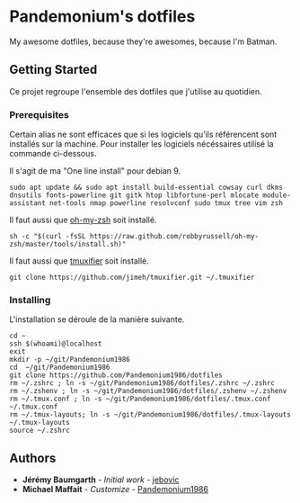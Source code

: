 # Pandemonium's dotfiles
My awesome dotfiles, because they're awesomes, because I'm Batman.

## Getting Started
Ce projet regroupe l'ensemble des dotfiles que j'utilise au quotidien.

### Prerequisites
Certain alias ne sont efficaces que si les logiciels qu’ils référencent sont installés sur la machine. Pour installer les logiciels nécéssaires utilisé la commande ci-dessous.

Il s'agit de ma "One line install" pour debian 9.

```
sudo apt update && sudo apt install build-essential cowsay curl dkms dnsutils fonts-powerline git gitk htop libfortune-perl mlocate module-assistant net-tools nmap powerline resolvconf sudo tmux tree vim zsh
```

Il faut aussi que [oh-my-zsh](http://ohmyz.sh/) soit installé.
```
sh -c "$(curl -fsSL https://raw.github.com/robbyrussell/oh-my-zsh/master/tools/install.sh)"
```

Il faut aussi que [tmuxifier](https://github.com/jimeh/tmuxifier) soit installé.
```
git clone https://github.com/jimeh/tmuxifier.git ~/.tmuxifier
```


### Installing
L'installation se déroule de la manière suivante.

```
cd ~
ssh $(whoami)@localhost
exit
mkdir -p ~/git/Pandemonium1986
cd  ~/git/Pandemonium1986
git clone https://github.com/Pandemonium1986/dotfiles
rm ~/.zshrc ; ln -s ~/git/Pandemonium1986/dotfiles/.zshrc ~/.zshrc
rm ~/.zshenv ; ln -s ~/git/Pandemonium1986/dotfiles/.zshenv ~/.zshenv
rm ~/.tmux.conf ; ln -s ~/git/Pandemonium1986/dotfiles/.tmux.conf ~/.tmux.conf
rm ~/.tmux-layouts; ln -s ~/git/Pandemonium1986/dotfiles/.tmux-layouts ~/.tmux-layouts
source ~/.zshrc
```

## Authors
* **Jérémy Baumgarth** - *Initial work* - [jebovic](https://github.com/jebovic)
* **Michael Maffait** - *Customize* - [Pandemonium1986](https://github.com/Pandemonium1986)

